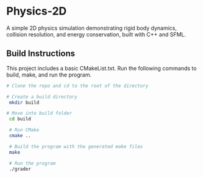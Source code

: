 # Physics-2D

A simple 2D physics simulation demonstrating rigid body dynamics, collision resolution, and energy conservation, built with C++ and SFML.


## Build Instructions
This project includes a basic CMakeList.txt. Run the following commands to build, make, and run the program.

```bash
# Clone the repo and cd to the root of the directory

# Create a build directory 
 mkdir build

# Move into build folder
 cd build

 # Run CMake
 cmake ..

 # Build the program with the generated make files
 make

 # Run the program
 ./grader
 ```
